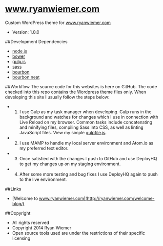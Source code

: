 www.ryanwiemer.com
==
Custom WordPress theme for www.ryanwiemer.com
- Version: 1.0.0

##Development Dependencies
- [node.js](http://nodejs.org/)
- [bower](http://bower.io/)
- [gulp.js](http://gulpjs.com/)
- [sass](http://sass-lang.com/)
- [bourbon](http://bourbon.io/)
- [bourbon neat](http://neat.bourbon.io/)

##Workflow
The source code for this websites is here on GitHub. The code checked into this repo contains the Wordpress theme files only. When developing this site I usually follow the steps below:
- 1. I use Gulp as my task manager when developing. Gulp runs in the background and watches for changes which I use in connection with Live Reload on my browser. Common tasks include concatenating and minifying files, compiling Sass into CSS, as well as linting JavaScript files. View my simple [gulpfile.js](https://github.com/ryanwiemer/rw/blob/master/gulpfile.js).
- 2. I use MAMP to handle my local server environment and Atom.io as my preferred text editor.  
- 3. Once satisfied with the changes I push to GitHub and use DeployHQ to get my changes up on my staging environment.
- 4. After some more testing and bug fixes I use DeployHQ again to push to the live environment.

##Links
- [Welcome to www.ryanwiemer.com](http://ryanwiemer.com/welcome-blog/)

##Copyright
- All rights reserved
- Copyright 2014 Ryan Wiemer
- Open source tools used are under the restrictions of their specific licensing
